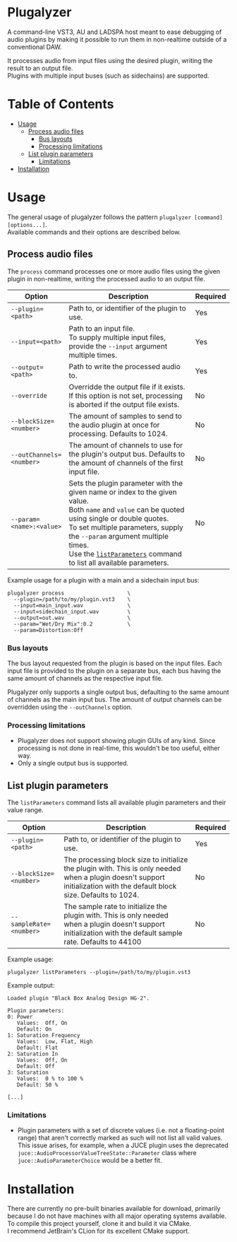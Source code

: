 # Plugalyzer
A command-line VST3, AU and LADSPA host meant to ease debugging of audio plugins by making it possible to run them in non-realtime outside of a conventional DAW.

It processes audio from input files using the desired plugin, writing the result to an output file.  
Plugins with multiple input buses (such as sidechains) are supported.

# Table of Contents
- [Usage](#usage)
  - [Process audio files](#process-audio-files)
    - [Bus layouts](#bus-layouts) 
    - [Processing limitations](#processing-limitations)
  - [List plugin parameters](#list-plugin-parameters)
    - [Limitations](#limitations)
- [Installation](#installation)

# Usage
The general usage of plugalyzer follows the pattern `plugalyzer [command] [options...]`.  
Available commands and their options are described below.

## Process audio files
The `process` command processes one or more audio files using the given plugin in non-realtime,
writing the processed audio to an output file.

| Option                   | Description                                                                                                                                                                                                                                                                                                                      | Required |
|--------------------------|----------------------------------------------------------------------------------------------------------------------------------------------------------------------------------------------------------------------------------------------------------------------------------------------------------------------------------|----------|
| `--plugin=<path>`        | Path to, or identifier of the plugin to use.                                                                                                                                                                                                                                                                                     | Yes      |
| `--input=<path>`         | Path to an input file.<br>To supply multiple input files, provide the `--input` argument multiple times.                                                                                                                                                                                                                         | Yes      |
| `--output=<path>`        | Path to write the processed audio to.                                                                                                                                                                                                                                                                                            | Yes      |
| `--override`             | Overridde the output file if it exists.<br>If this option is not set, processing is aborted if the output file exists.                                                                                                                                                                                                           | No       |
| `--blockSize=<number>`   | The amount of samples to send to the audio plugin at once for processing. Defaults to 1024.                                                                                                                                                                                                                                      | No       |
| `--outChannels=<number>` | The amount of channels to use for the plugin's output bus. Defaults to the amount of channels of the first input file.                                                                                                                                                                                                           | No       | 
| `--param=<name>:<value>` | Sets the plugin parameter with the given name or index to the given value.<br>Both `name` and `value` can be quoted using single or double quotes.<br>To set multiple parameters, supply the `--param` argument multiple times.<br>Use the [`listParameters`](#list-plugin-parameters) command to list all available parameters. | No       |

Example usage for a plugin with a main and a sidechain input bus:
```shell
plugalyzer process                    \
  --plugin=/path/to/my/plugin.vst3    \
  --input=main_input.wav              \
  --input=sidechain_input.wav         \
  --output=out.wav                    \
  --param="Wet/Dry Mix":0.2           \
  --param=Distortion:Off
```

### Bus layouts
The bus layout requested from the plugin is based on the input files.
Each input file is provided to the plugin on a separate bus, each bus having the same amount of channels as the respective input file.

Plugalyzer only supports a single output bus, defaulting to the same amount of channels as the main input bus.
The amount of output channels can be overridden using the `--outChannels` option.

### Processing limitations
- Plugalyzer does not support showing plugin GUIs of any kind. Since processing is not done in real-time, this wouldn't be too useful, either way.
- Only a single output bus is supported.

## List plugin parameters
The `listParameters` command lists all available plugin parameters and their value range.

| Option                  | Description                                                                                                                                                              | Required |
|-------------------------|--------------------------------------------------------------------------------------------------------------------------------------------------------------------------|----------|
| `--plugin=<path>`       | Path to, or identifier of the plugin to use.                                                                                                                             | Yes      |
| `--blockSize=<number>`  | The processing block size to initialize the plugin with. This is only needed when a plugin doesn't support initialization with the default block size. Defaults to 1024. | No       |
| `--sampleRate=<number>` | The sample rate to initialize the plugin with. This is only needed when a plugin doesn't support initialization with the default sample rate. Defaults to 44100          | No       |

Example usage:
```shell
plugalyzer listParameters --plugin=/path/to/my/plugin.vst3
```

Example output:
```shell
Loaded plugin "Black Box Analog Design HG-2".

Plugin parameters: 
0: Power
   Values:  Off, On
   Default: On
1: Saturation Frequency
   Values:  Low, Flat, High
   Default: Flat
2: Saturation In
   Values:  Off, On
   Default: Off
3: Saturation
   Values:  0 % to 100 %
   Default: 50 %

[...]
```

### Limitations
- Plugin parameters with a set of discrete values (i.e. not a floating-point range) that aren't correctly marked as such
  will not list all valid values. This issue arises, for example, when a JUCE plugin uses the deprecated
  `juce::AudioProcessorValueTreeState::Parameter` class where `juce::AudioParameterChoice` would be a better fit.

# Installation
There are currently no pre-built binaries available for download, primarily because I do not have machines with all major operating systems available.  
To compile this project yourself, clone it and build it via CMake.  
I recommend JetBrain's CLion for its excellent CMake support.